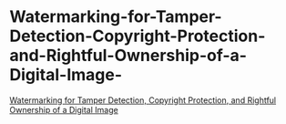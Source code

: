 # Watermarking-for-Tamper-Detection-Copyright-Protection-and-Rightful-Ownership-of-a-Digital-Image-

[Watermarking for Tamper Detection, Copyright Protection, and Rightful Ownership of a Digital Image](http://doi.org/10.2139/ssrn.4304022)
